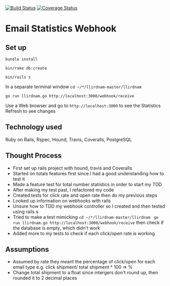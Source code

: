 [![Build Status](https://travis-ci.org/naridas/email_stats.svg?branch=master)](https://travis-ci.org/naridas/email_stats)
[![Coverage Status](https://coveralls.io/repos/github/naridas/email_stats/badge.svg?branch=hound%2Ctravis)](https://coveralls.io/github/naridas/email_stats?branch=hound%2Ctravis)
# Email Statistics Webhook

## Set up

`bundle install` 

`bin/rake db:create`

`bin/rails s`

In a separate terminal window
`cd ~/*/llirdnam-master/llirdnam `

`go run llirdnam.go http://localhost:3000/webhook/receive`

Use a Web browser and go to
`http://localhost:3000`
to see the Statistics
Refresh to see changes

## Technology used

Ruby on Rails, Rspec, Hound, Travis, Coveralls, PostgreSQL

## Thought Process

- First set up rails project with hound, travis and Coveralls
- Started on totals features first since I had a good understanding how to test it
- Made a feature test for total number statistics in order to start my TDD
- After making my test past, I refactored my code
- Created tests for click rate and open rate then do my previous steps
- Looked up information on webhooks with rails
- Unsure how to TDD my webhook controller so I created and then tested using rails s
- Tried to make a test mimicking `cd ~/*/llirdnam-master/llirdnam ` `go run llirdnam.go http://localhost:3000/webhook/receive` then check if the database is empty, which didn't work
- Added more to my tests to check if each click/open rate is working

## Assumptions

- Assumed by rate they meant the percentage of click/open for each email type e.g. click shipment/ total shipment * 100 => % 
- Change total shipment to a float since intergers don't round up, then rounded it to 2 decimal places
 
